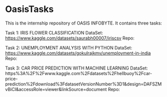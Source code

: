 # OasisTasks
This is the internship repository of OASIS INFOBYTE.
It contains three tasks:

Task 1: IRIS FLOWER CLASSIFICATION
DataSet: https://www.kaggle.com/datasets/saurabh00007/iriscsv
Repo: 

Task 2: UNEMPLOYMENT ANALYSIS WITH PYTHON
DataSet: https://www.kaggle.com/datasets/gokulrajkmv/unemployment-in-india
Repo:

Task 3: CAR PRICE PREDICTION WITH MACHINE LEARNING
DataSet: https%3A%2F%2Fwww.kaggle.com%2Fdatasets%2Fhellbuoy%2Fcar-price-prediction%2Fdownload%3FdatasetVersionNumber%3D1&design=DAFSZMvBiCI&accessRole=viewer&linkSource=document
Repo: 

